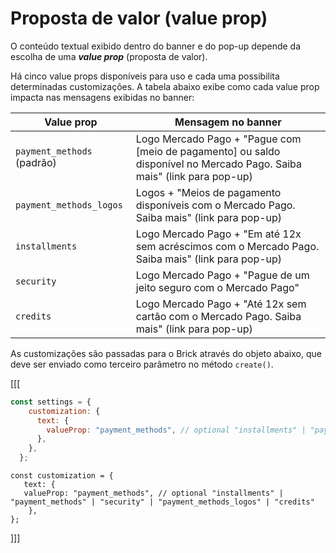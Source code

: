 # Proposta de valor (value prop)

O conteúdo textual exibido dentro do banner e do pop-up depende da escolha de uma **_value prop_** (proposta de valor).

Há cinco value props disponíveis para uso e cada uma possibilita determinadas customizações. A tabela abaixo exibe como cada value prop impacta nas mensagens exibidas no banner: 

| Value prop | Mensagem no banner |
|---|---|
|`payment_methods` (padrão)| Logo Mercado Pago + "Pague com [meio de pagamento] ou saldo disponível no Mercado Pago. Saiba mais" (link para pop-up)|
|`payment_methods_logos`|Logos + "Meios de pagamento disponíveis com o Mercado Pago. Saiba mais" (link para pop-up)|
|`installments`|Logo Mercado Pago + "Em até 12x sem acréscimos com o Mercado Pago. Saiba mais" (link para pop-up)|
|`security`|Logo Mercado Pago + "Pague de um jeito seguro com o Mercado Pago"|
|`credits`|Logo Mercado Pago + "Até 12x sem cartão com o Mercado Pago. Saiba mais" (link para pop-up)|

As customizações são passadas para o Brick através do objeto abaixo, que deve ser enviado como terceiro parâmetro no método `create()`.

[[[
```javascript
const settings = {
    customization: {
      text: {
        valueProp: "payment_methods", // optional "installments" | "payment_methods" | "security" | "payment_methods_logos" | "credits"
      },
    },
  };
```
```react-jsx
const customization = {
   text: {
   valueProp: "payment_methods", // optional "installments" | "payment_methods" | "security" | "payment_methods_logos" | "credits"
    },
};
```
]]]